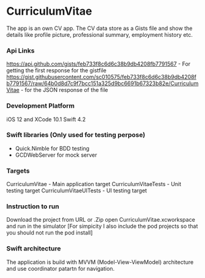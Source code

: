 # CurriculumVitae
The app is an own CV app. The CV data store as a Gists file and show the details like profile picture, professional summary, employment history etc. 

### Api Links
https://api.github.com/gists/feb733f8c6d6c38b9db4208fb7791567 - For getting the first response for the gistfile
https://gist.githubusercontent.com/sc010575/feb733f8c6d6c38b9db4208fb7791567/raw/64b0d8d7c9f7bcc151a325d9bc6691b67323b82e/CurriculumVitae - for the JSON response of the file

### Development Platform
iOS 12 and XCode 10.1
Swift 4.2

### Swift libraries (Only used for testing perpose)
- Quick.Nimble for BDD testing
- GCDWebServer for mock server

### Targets
CurriculumVitae - Main application target
CurriculumVitaeTests - Unit testing target
CurriculumVitaeUITests - UI testing target

### Instruction to run
Download the project from URL or .Zip
open CurriculumVitae.xcworkspace and run in the simulator
[For simpicity I also include the pod projects so that you should not run the pod install]

### Swift architecture
The application is build with MVVM (Model-View-ViewModel) architecture and use coordinator patartn for navigation.



